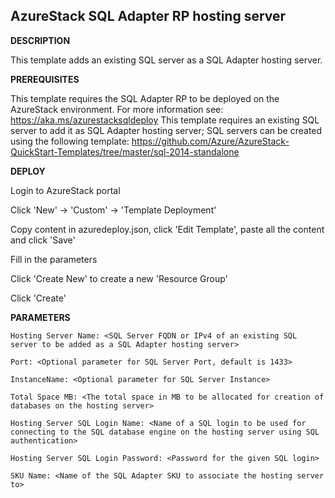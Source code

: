 ## AzureStack SQL Adapter RP hosting server ##

<b>DESCRIPTION</b>

This template adds an existing SQL server as a SQL Adapter hosting server.

<b>PREREQUISITES</b>

This template requires the SQL Adapter RP to be deployed on the AzureStack environment. For more information see: https://aka.ms/azurestacksqldeploy
This template requires an existing SQL server to add it as SQL Adapter hosting server;
SQL servers can be created using the following template: https://github.com/Azure/AzureStack-QuickStart-Templates/tree/master/sql-2014-standalone

<b>DEPLOY</b>

Login to AzureStack portal

Click 'New' -> 'Custom' -> 'Template Deployment'

Copy content in azuredeploy.json, click 'Edit Template', paste all the content and click 'Save'

Fill in the parameters

Click 'Create New' to create a new 'Resource Group'

Click 'Create'


<b>PARAMETERS</b>
```Poweshell
Hosting Server Name: <SQL Server FQDN or IPv4 of an existing SQL server to be added as a SQL Adapter hosting server>

Port: <Optional parameter for SQL Server Port, default is 1433>

InstanceName: <Optional parameter for SQL Server Instance>

Total Space MB: <The total space in MB to be allocated for creation of databases on the hosting server>

Hosting Server SQL Login Name: <Name of a SQL login to be used for connecting to the SQL database engine on the hosting server using SQL authentication>

Hosting Server SQL Login Password: <Password for the given SQL login>

SKU Name: <Name of the SQL Adapter SKU to associate the hosting server to>
